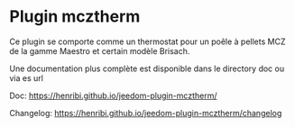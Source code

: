 # Plugin mcztherm

Ce plugin se comporte comme un thermostat pour un poêle à pellets MCZ  de la gamme Maestro et certain modèle Brisach.

Une documentation plus complète est disponible dans le directory doc ou via es url

Doc: https://henribi.github.io/jeedom-plugin-mcztherm/

Changelog: https://henribi.github.io/jeedom-plugin-mcztherm/changelog
